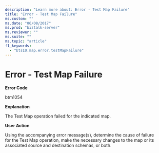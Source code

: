 ```yaml
---
description: "Learn more about: Error - Test Map Failure"
title: "Error - Test Map Failure"
ms.custom: ""
ms.date: "06/08/2017"
ms.prod: "biztalk-server"
ms.reviewer: ""
ms.suite: ""
ms.topic: "article"
f1_keywords: 
  - "bts10.map.error.testMapFailure"
---
```

# Error - Test Map Failure
**Error Code**  
  
 btm1054  
  
 **Explanation**  
  
 The Test Map operation failed for the indicated map.  
  
 **User Action**  
  
 Using the accompanying error message(s), determine the cause of failure for the Test Map operation, make the necessary changes to the map or its associated source and destination schemas, or both.
